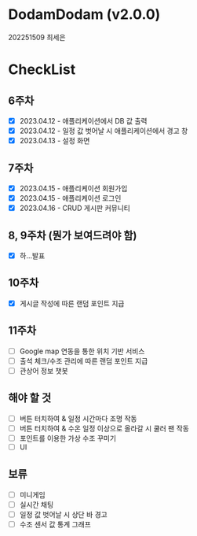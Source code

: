 # DodamDodam (v2.0.0)
202251509 최세은

# CheckList

## 6주차
- [x] 2023.04.12 - 애플리케이션에서 DB 값 출력
- [x] 2023.04.12 - 일정 값 벗어날 시 애플리케이션에서 경고 창
- [x] 2023.04.13 - 설정 화면

## 7주차
- [x] 2023.04.15 - 애플리케이션 회원가입
- [x] 2023.04.15 - 애플리케이션 로그인
- [x] 2023.04.16 - CRUD 게시판 커뮤니티

## 8, 9주차 (뭔가 보여드려야 함)
- [x] 하...발표

## 10주차
- [x] 게시글 작성에 따른 랜덤 포인트 지급

## 11주차
- [ ] Google map 연동을 통한 위치 기반 서비스
- [ ] 출석 체크/수조 관리에 따른 랜덤 포인트 지급
- [ ] 관상어 정보 챗봇

## 해야 할 것
- [ ] 버튼 터치하여 & 일정 시간마다 조명 작동
- [ ] 버튼 터치하여 & 수온 일정 이상으로 올라갈 시 쿨러 팬 작동
- [ ] 포인트를 이용한 가상 수조 꾸미기
- [ ] UI

## 보류
- [ ] 미니게임
- [ ] 실시간 채팅
- [ ] 일정 값 벗어날 시 상단 바 경고
- [ ] 수조 센서 값 통계 그래프
